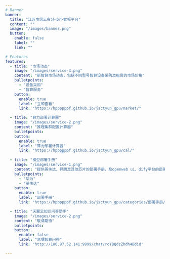 ```yaml
---
# Banner
banner:
  title: "江苏电信云省分<br>智枢平台"
  content: ""
  image: "/images/banner.png"
  button:
    enable: false
    label: ""
    link: ""

# Features
features:
  - title: "市场动态"
    image: "/images/service-3.png"
    content: "新智算市场动态，包括不同型号智算设备采购及租赁的市场价格"
    bulletpoints:
      - "设备采购"
      - "智算服务"
    button:
      enable: true
      label: "立即查看"
      link: "https://hppppppf.github.io/jsctyun_gpu/market/"

  - title: "算力部署计算器"
    image: "/images/service-2.png"
    content: "推理集群配置计算器"
    bulletpoints:
    button:
      enable: true
      label: "算力部署计算器"
      link: "https://hppppppf.github.io/jsctyun_gpu/cal/"
    
  - title: "模型部署手册"
    image: "/images/service-1.png"
    content: "提供英伟达、昇腾及其他芯片的部署手册，及openweb ui、dify平台的部署指导"
    bulletpoints:
      - "华为"
      - "英伟达"
    button:
      enable: true
      label: "部署手册"
      link: "https://hppppppf.github.io/jsctyun_gpu/categories/部署手册/"

  - title: "天翼云知识问答助手"
    image: "/images/service-2.png"
    content: "敬请期待"
    bulletpoints:
    button:
      enable: false
      label: "息壤智算问答"
      link: "http://180.97.52.141:9999/chat/roYBQdzZhdh4Bdid"

---
```

